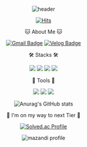 <div align="center">

![header](https://capsule-render.vercel.app/api?type=waving&color=FFB6C1&height=250&section=header&text=JaeKyung&fontSize=90&fontColor=FFFFFF)

[![Hits](https://hits.seeyoufarm.com/api/count/incr/badge.svg?url=https%3A%2F%2Fgithub.com%2Fbmr03016&count_bg=%23FD8484&title_bg=%238A8282&icon=&icon_color=%23F5DDDD&title=hits&edge_flat=false)](https://hits.seeyoufarm.com)
<p>
</p>
🐱 About Me 🐱

[![Gmail Badge](https://img.shields.io/badge/Gmail-EA4335?style=flat-square&logo=Gmail&logoColor=white)](mailto:bmr03016@gmail.com)
[![Velog Badge](https://img.shields.io/badge/Velog-20C997?style=flat-square&logo=Gmail&logoColor=white)](https://velog.io/@bmr03016)     
<p>
     </p>
🛠️ Stacks 🛠️
<p>
     <img src="https://img.shields.io/badge/Python-3766AB?style=flat-square&logo=Python&logoColor=white"/>
     <img src="https://img.shields.io/badge/MySQL-4479A1?style=flat-square&logo=Python&logoColor=white"/>
     <img src="https://img.shields.io/badge/TensorFlow-FF6F00?style=flat-square&logo=Python&logoColor=white"/>     
     <img src="https://img.shields.io/badge/Node.js-339933?style=flat-square&logo=Python&logoColor=white"/>
</p>

💪 Tools 💪
<p>
     <img src="https://img.shields.io/badge/Anaconda-44A833?style=flat-square&logo=Python&logoColor=white"/>
     <img src="https://img.shields.io/badge/GitHub-181717?style=flat-square&logo=Python&logoColor=white"/>
     <img src="https://img.shields.io/badge/Visual Studio Code-007ACC?style=flat-square&logo=Python&logoColor=white"/>
</p>
     

![Anurag's GitHub stats](https://github-readme-stats.vercel.app/api?username=bmr03016&show_icons=true&theme=radical)

🌟 I'm on my way to next Tier 🌟
     
[![Solved.ac Profile](http://mazassumnida.wtf/api/generate_badge?boj=bmr03016)](https://solved.ac/bmr03016)
<p>
     
![mazandi profile](http://mazandi.herokuapp.com/api?handle=bmr03016&theme=warm)
</p>


